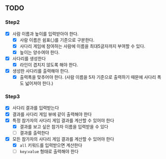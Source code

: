 ## TODO

### Step2

- [x] 사람 이름과 높이를 입력받아야 한다.
    - [x] 사람 이름은 쉼표(,)를 기준으로 구분한다.
    - [x] 사다리 게임에 참여하는 사람에 이름을 최대5글자까지 부여할 수 있다.
    - [x] 높이는 양수여야 한다.
- [x] 사다리를 생성한다
    - [x] 라인이 겹치지 않도록 해야 한다.
- [x] 생성한 사다리를 출력해야 한다.
    - [x] 출력폭을 맞추어야 한다. (사람 이름을 5자 기준으로 출력하기 때문에 사다리 폭도 넓어져야 한다.)

### Step3

- [x] 사다리 결과를 입력받는다
- [x] 결과를 사다리 게임 뷰에 같이 출력해야 한다
- [x] 특정 참가자의 사다리 게임 결과를 계산할 수 있어야 한다
    - [x] 결과를 보고 싶은 참가자 이름을 입력받을 수 있다
    - [ ] 결과를 출력한다
- [x] 모든 참가자의 사다리 게임 결과를 계산할 수 있어야 한다
    - [x] `all` 키워드를 입력받으면 계산한다
    - [ ] `key`:`value` 형태로 출력해야 한다